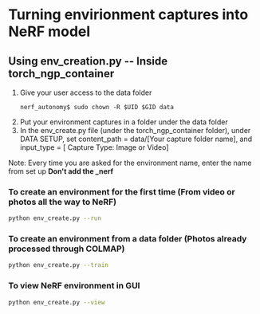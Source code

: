 # Turning envirionment captures into NeRF model

## Using env_creation.py -- Inside torch_ngp_container

1. Give your user access to the data folder
    ```
    nerf_autonomy$ sudo chown -R $UID $GID data
    ```
2. Put your environment captures in a folder under the data folder  
3. In the env_create.py file (under the torch_ngp_container folder), under DATA SETUP, set content_path = data/[Your capture folder name], and input_type = [ Capture Type: Image or Video]

Note: Every time you are asked for the environment name, enter the name from set up **Don't add the _nerf**

### To create an environment for the first time (From video or photos all the way to NeRF)
```bash
python env_create.py --run
```

### To create an environment from a data folder (Photos already processed through COLMAP)
```bash
python env_create.py --train
```

### To view NeRF environment in GUI 
```bash
python env_create.py --view
```